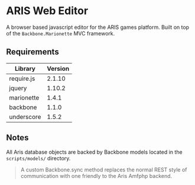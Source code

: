 ARIS Web Editor
===============

A browser based javascript editor for the ARIS games platform. Built on top of the `Backbone.Marionette` MVC framework.

Requirements
------------

| Library    | Version |
|------------|---------|
| require.js | 2.1.10  |
| jquery     | 1.10.2  |
| marionette | 1.4.1   |
| backbone   | 1.1.0   |
| underscore | 1.5.2   |

Notes
-----

All Aris database objects are backed by Backbone models located in the `scripts/models/` directory.

> A custom Backbone.sync method replaces the normal REST style of communication with one friendly to the Aris Amfphp backend.
